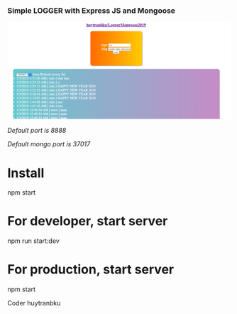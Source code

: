 ### Simple LOGGER with Express JS and Mongoose ###

![Screenshot](screenshot.png)

*Default port is 8888*

*Default mongo port is 37017*

Install
=======
npm start

For developer, start server
=======
npm run start:dev

For production, start server
=======
npm start

Coder huytranbku